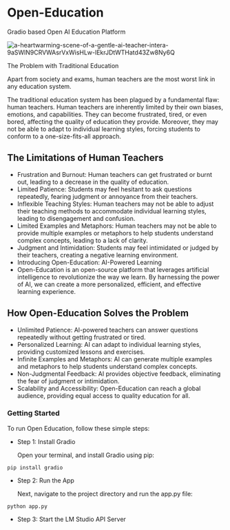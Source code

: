 # Open-Education
Gradio based Open AI Education Platform

![a-heartwarming-scene-of-a-gentle-ai-teacher-intera-9aSWlN9CRVWAsrVxWisHLw-lEkrJDtWTHatd43Zw8Ny6Q](https://github.com/bunnywaffle/Open-Education/assets/100540808/bcda7643-96ff-403b-89a8-0e8294123779)


The Problem with Traditional Education

Apart from society and exams, human teachers are the most worst link in any education system.

The traditional education system has been plagued by a fundamental flaw: human teachers. Human teachers are inherently limited by their own biases, emotions, and capabilities. They can become frustrated, tired, or even bored, affecting the quality of education they provide. Moreover, they may not be able to adapt to individual learning styles, forcing students to conform to a one-size-fits-all approach.

## The Limitations of Human Teachers

* Frustration and Burnout: Human teachers can get frustrated or burnt out, leading to a decrease in the quality of education.
* Limited Patience: Students may feel hesitant to ask questions repeatedly, fearing judgment or annoyance from their teachers.
* Inflexible Teaching Styles: Human teachers may not be able to adjust their teaching methods to accommodate individual learning styles, leading to disengagement and confusion.
* Limited Examples and Metaphors: Human teachers may not be able to provide multiple examples or metaphors to help students understand complex concepts, leading to a lack of clarity.
* Judgment and Intimidation: Students may feel intimidated or judged by their teachers, creating a negative learning environment.
* Introducing Open-Education: AI-Powered Learning
* Open-Education is an open-source platform that leverages artificial intelligence to revolutionize the way we learn. By harnessing the power of AI, we can create a more personalized, efficient, and effective learning experience.

## How Open-Education Solves the Problem

* Unlimited Patience: AI-powered teachers can answer questions repeatedly without getting frustrated or tired.
* Personalized Learning: AI can adapt to individual learning styles, providing customized lessons and exercises.
* Infinite Examples and Metaphors: AI can generate multiple examples and metaphors to help students understand complex concepts.
* Non-Judgmental Feedback: AI provides objective feedback, eliminating the fear of judgment or intimidation.
* Scalability and Accessibility: Open-Education can reach a global audience, providing equal access to quality education for all.


### Getting Started

To run Open Education, follow these simple steps:

* Step 1: Install Gradio

  Open your terminal, and install Gradio using pip:

```pip install gradio```
* Step 2: Run the App

  Next, navigate to the project directory and run the app.py file:

```python app.py```
* Step 3: Start the LM Studio API Server

